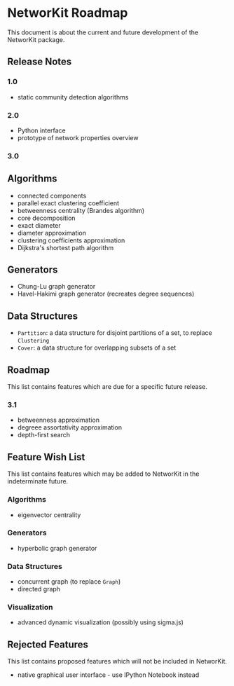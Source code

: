 # NetworKit Roadmap

This document is about the current and future development of the NetworKit package.


## Release Notes

### 1.0

- static community detection algorithms


### 2.0 

- Python interface
- prototype of network properties overview

### 3.0

## Algorithms

- connected components
- parallel exact clustering coefficient
- betweenness centrality (Brandes algorithm)
- core decomposition
- exact diameter
- diameter approximation
- clustering coefficients approximation
- Dijkstra's shortest path algorithm

## Generators

- Chung-Lu graph generator
- Havel-Hakimi graph generator (recreates degree sequences)

## Data Structures

- `Partition`: a data structure for disjoint partitions of a set, to replace `Clustering`
- `Cover`: a data structure for overlapping subsets of a set



## Roadmap

This list contains features which are due for a specific future release.

### 3.1

- betweenness approximation
- degreee assortativity approximation
- depth-first search



## Feature Wish List

This list contains features which may be added to NetworKit in the indeterminate future.

### Algorithms

- eigenvector centrality

### Generators

- hyperbolic graph generator

### Data Structures

- concurrent graph (to replace `Graph`)
- directed graph

### Visualization

- advanced dynamic visualization (possibly using sigma.js)


## Rejected Features

This list contains proposed features which will not be included in NetworKit.

- native graphical user interface - use IPython Notebook instead